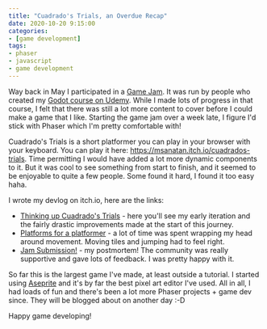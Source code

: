 ```yaml
---
title: "Cuadrado's Trials, an Overdue Recap"
date: 2020-10-20 9:15:00
categories:
- [game development]
tags:
- phaser
- javascript
- game development
---
```


Way back in May I participated in a <a href="https://itch.io/jam/gamedevtv-community-jam" target="_blank" rel="nofollow noopener noreferrer">Game Jam</a>. It was run by people who created my <a href="https://www.udemy.com/course/godot" target="_blank" rel="nofollow noopener noreferrer">Godot course on Udemy</a>. While I made lots of progress in that course, I felt that there was still a lot more content to cover before I could make a game that I like. Starting the game jam over a week late, I figure I'd stick with Phaser which I'm pretty comfortable with!

Cuadrado's Trials is a short platformer you can play in your browser with your keyboard. You can play it here: <a href="https://msanatan.itch.io/cuadrados-trials" target="_blank" rel="nofollow noopener noreferrer">https://msanatan.itch.io/cuadrados-trials</a>. Time permitting I would have added a lot more dynamic components to it. But it was cool to see something from start to finish, and it seemed to be enjoyable to quite a few people. Some found it hard, I found it too easy haha.

I wrote my devlog on itch.io, here are the links:

* <a href="https://msanatan.itch.io/cuadrados-trials/devlog/148304/thinking-up-cuadrados-trials" target="_blank" rel="nofollow noopener noreferrer">Thinking up Cuadrado's Trials</a> \- here you'll see my early iteration and the fairly drastic improvements made at the start of this journey.
* <a href="https://msanatan.itch.io/cuadrados-trials/devlog/149502/platforms-for-a-platformer" target="_blank" rel="nofollow noopener noreferrer">Platforms for a platformer</a> \- a lot of time was spent wrapping my head around movement. Moving tiles and jumping had to feel right.
* <a href="https://msanatan.itch.io/cuadrados-trials/devlog/150974/jam-submission" target="_blank" rel="nofollow noopener noreferrer">Jam Submission!</a> \- my postmortem! The community was really supportive and gave lots of feedback. I was pretty happy with it.

So far this is the largest game I've made, at least outside a tutorial. I started using <a href="https://www.aseprite.org" target="_blank" rel="nofollow noopener noreferrer">Aseprite</a> and it's by far the best pixel art editor I've used. All in all, I had loads of fun and there's been a lot more Phaser projects + game dev since. They will be blogged about on another day :-D

Happy game developing!
